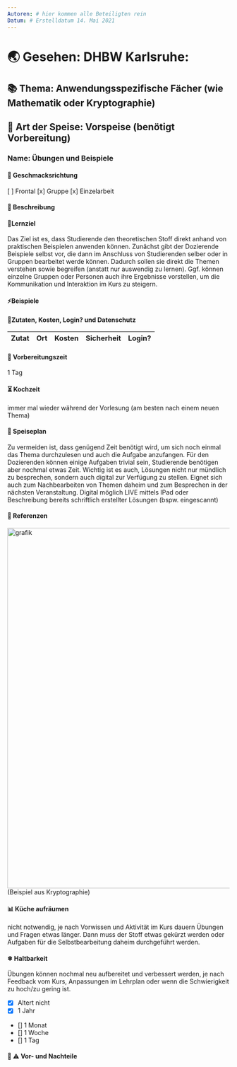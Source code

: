 ```yaml
---
Autoren: # hier kommen alle Beteiligten rein
Datum: # Erstelldatum 14. Mai 2021
---
```


# <!-- Name des Rezepts -->

# 🌏 Gesehen: DHBW Karlsruhe:

## 📚 Thema: Anwendungsspezifische Fächer (wie Mathematik oder Kryptographie)

## 🍲 Art der Speise: Vorspeise (benötigt Vorbereitung)

### Name: Übungen und Beispiele

#### 🍹 Geschmacksrichtung
[ ] Frontal
[x] Gruppe
[x] Einzelarbeit

#### 📄 Beschreibung 

#### 🏁Lernziel
Das Ziel ist es, dass Studierende den theoretischen Stoff direkt anhand von praktischen 
Beispielen anwenden können. Zunächst gibt der Dozierende Beispiele selbst vor, die dann im 
Anschluss von Studierenden selber oder in Gruppen bearbeitet werde können. Dadurch sollen sie
direkt die Themen verstehen sowie begreifen (anstatt nur auswendig zu lernen). Ggf. können einzelne
Gruppen oder Personen auch ihre Ergebnisse vorstellen, um die Kommunikation und Interaktion im Kurs zu steigern.

#### ⚡Beispiele

#### 📜Zutaten, Kosten, Login? und Datenschutz 
<!-- Bei den Zutaten sind die Kosten zu bedenken. Weiterhin könnte man hier eine Anmerkung zum Datenschutz machen. -->

| Zutat | Ort | Kosten | Sicherheit |Login?|
|--|--|--|--|--|

#### 🚧 Vorbereitungszeit 
1 Tag

#### ⏳ Kochzeit 
<!-- bspw. "max. 10 Minuten" wie lange wird dieses Format angewendet -->
immer mal wieder während der Vorlesung (am besten nach einem neuen Thema)

#### 🍴 Speiseplan 
<!--
Ablauf
    Hier sollte man ganz genau beschreiben, wie das geht, damit es auch gut ankommt. Ein Poll, beispielsweise, wo nur der Fragesteller die Antworten sieht ist nicht best-practice. Daher bitte gerne viel Detail hier, dass man das Szenario wirklich nachstellen kann.
    
    Zu vermeiden ist ala: "Kochen Sie die Nudeln bis sie fertig sind." 
-->
Zu vermeiden ist, dass genügend Zeit benötigt wird, um sich noch einmal das Thema durchzulesen und auch die Aufgabe anzufangen.
Für den Dozierenden können einige Aufgaben trivial sein, Studierende benötigen aber nochmal etwas Zeit.
Wichtig ist es auch, Lösungen nicht nur mündlich zu besprechen, sondern auch digital zur Verfügung zu stellen.
Eignet sich auch zum Nachbearbeiten von Themen daheim und zum Besprechen in der nächsten Veranstaltung.
Digital möglich LIVE mittels IPad oder Beschreibung bereits schriftlich erstellter Lösungen (bspw. eingescannt)


#### 📑 Referenzen
<!-- Hier wäre es sehr schön, wenn man ein Beispiel zeigen könnte, das idealerweise offen, zb auf GIT liegt. -->
<img width="815" alt="grafik" src="https://user-images.githubusercontent.com/57350599/118295592-54983c80-b4dc-11eb-921a-590d8c5ea373.png">
(Beispiel aus Kryptographie)

#### 📊 Küche aufräumen 
nicht notwendig, je nach Vorwissen und Aktivität im Kurs dauern Übungen und Fragen etwas länger. Dann muss der Stoff etwas gekürzt werden
oder Aufgaben für die Selbstbearbeitung daheim durchgeführt werden.

#### ❄ Haltbarkeit
Übungen können nochmal neu aufbereitet und verbessert werden, je nach Feedback vom Kurs, Anpassungen im Lehrplan
oder wenn die Schwierigkeit zu hoch/zu gering ist. 

- [x] Altert nicht
- [x] 1 Jahr
- [] 1 Monat
- [] 1 Woche
- [] 1 Tag
<!-- - [] eigene Angabe -->

#### 🤔 ⚠️ Vor- und Nachteile
<!-- Diskussion -->
